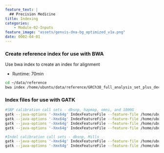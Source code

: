 ```yaml
---
feature_text: |
  ## Precision Medicine
title: Indexing
categories:
    - Module-02-Inputs
feature_image: "assets/genvis-dna-bg_optimized_v1a.png"
date: 0002-04-01
---
```


### Create reference index for use with BWA

Use bwa index to create an index for alignment

- Runtime: 70min


```bash
cd ~/data/reference
bwa index /home/ubuntu/data/reference/GRCh38_full_analysis_set_plus_decoy_hla.fa
```

### Index files for use with GATK

```bash
#SNP calibration call sets - dbsnp, hapmap, omni, and 1000G
gatk --java-options '-Xmx64g' IndexFeatureFile --feature-file /home/ubuntu/data/reference/Homo_sapiens_assembly38.dbsnp138.vcf.gz
gatk --java-options '-Xmx64g' IndexFeatureFile --feature-file /home/ubuntu/data/reference/hapmap_3.3.hg38.vcf.gz
gatk --java-options '-Xmx64g' IndexFeatureFile --feature-file /home/ubuntu/data/reference/1000G_omni2.5.hg38.vcf.gz
gatk --java-options '-Xmx64g' IndexFeatureFile --feature-file /home/ubuntu/data/reference/1000G_phase1.snps.high_confidence.hg38.vcf.gz

#Indel calibration call sets - dbsnp, Mills
gatk --java-options '-Xmx64g' IndexFeatureFile --feature-file /home/ubuntu/data/reference/Homo_sapiens_assembly38.known_indels.vcf.gz
gatk --java-options '-Xmx64g' IndexFeatureFile --feature-file /home/ubuntu/data/reference/Mills_and_1000G_gold_standard.indels.hg38.vcf.gz

```

